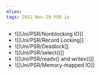 ```yaml
---
alias: 
tags: 2022-Nov-29 PSR io
---
```


- ![[Uni/PSR/Nonblocking IO]]
- ![[Uni/PSR/Record Locking]]
- ![[Uni/PSR/Deadlock]]
- ![[Uni/PSR/select()]]
- ![[Uni/PSR/readv() and writev()]]
- ![[Uni/PSR/Memory-mapped IO]]